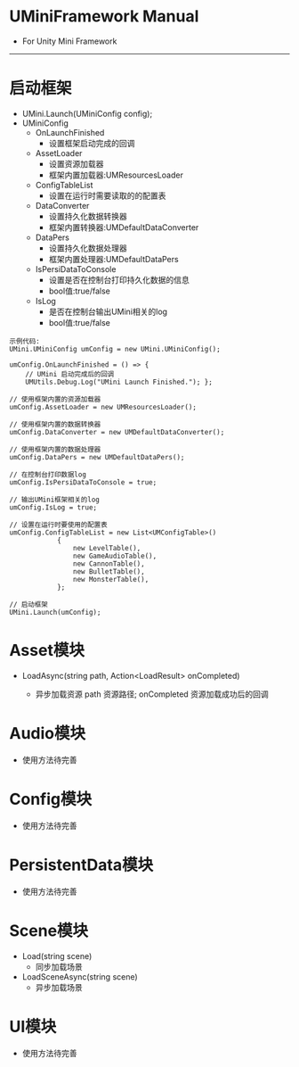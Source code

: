 # UMiniFramework Manual
- For Unity Mini Framework
---
# 启动框架
- UMini.Launch(UMiniConfig config);
- UMiniConfig
    - OnLaunchFinished
        - 设置框架启动完成的回调
    - AssetLoader
        - 设置资源加载器
        - 框架内置加载器:UMResourcesLoader
    - ConfigTableList
        - 设置在运行时需要读取的的配置表
    - DataConverter
        - 设置持久化数据转换器
        - 框架内置转换器:UMDefaultDataConverter
    - DataPers
        - 设置持久化数据处理器
        - 框架内置处理器:UMDefaultDataPers
    - IsPersiDataToConsole
        - 设置是否在控制台打印持久化数据的信息
        - bool值:true/false
    - IsLog
        - 是否在控制台输出UMini相关的log
        - bool值:true/false
```
示例代码:
UMini.UMiniConfig umConfig = new UMini.UMiniConfig();

umConfig.OnLaunchFinished = () => {
    // UMini 启动完成后的回调
    UMUtils.Debug.Log("UMini Launch Finished."); };

// 使用框架内置的资源加载器
umConfig.AssetLoader = new UMResourcesLoader();

// 使用框架内置的数据转换器
umConfig.DataConverter = new UMDefaultDataConverter();

// 使用框架内置的数据处理器
umConfig.DataPers = new UMDefaultDataPers();

// 在控制台打印数据log
umConfig.IsPersiDataToConsole = true;

// 输出UMini框架相关的log
umConfig.IsLog = true;

// 设置在运行时要使用的配置表
umConfig.ConfigTableList = new List<UMConfigTable>()
            {
                new LevelTable(),
                new GameAudioTable(),
                new CannonTable(),
                new BulletTable(),
                new MonsterTable(),
            };

// 启动框架
UMini.Launch(umConfig);
```
# Asset模块
- LoadAsync<T>(string path, Action<LoadResult<T>> onCompleted)
    - 异步加载资源 path 资源路径; onCompleted 资源加载成功后的回调
# Audio模块
- 使用方法待完善
# Config模块
- 使用方法待完善
# PersistentData模块
- 使用方法待完善
# Scene模块
- Load(string scene)
    - 同步加载场景
- LoadSceneAsync(string scene)
    - 异步加载场景
# UI模块
- 使用方法待完善